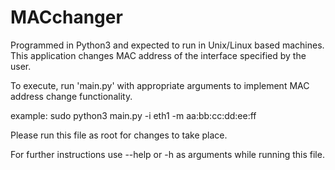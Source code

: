 # MACchanger
Programmed in Python3 and expected to run in Unix/Linux based machines. This application changes MAC address of the interface specified by the user.


To execute, run 'main.py' with appropriate arguments to implement MAC address change functionality.                                

example: sudo python3 main.py -i eth1 -m aa:bb:cc:dd:ee:ff


Please run this file as root for changes to take place.

For further instructions use --help or -h as arguments while running this file.
